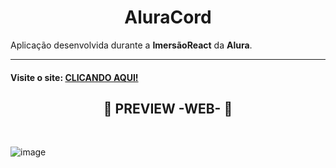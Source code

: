 <h1 align="center">AluraCord</h1>

Aplicação desenvolvida durante a **ImersãoReact** da **Alura**.

---

#### Visite o site: [CLICANDO AQUI!](https://aluracord-five-pink.vercel.app/)

<h2 align='center'>📌 PREVIEW -WEB- 📌</h2> </br>

![image](https://user-images.githubusercontent.com/69824782/151630641-014be6b5-89ad-4d54-8e18-d838c2b83514.png)
